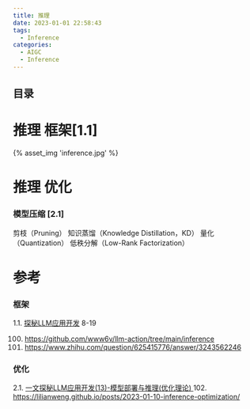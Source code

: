 ```yaml
---
title: 推理
date: 2023-01-01 22:58:43
tags:
  - Inference
categories: 
  - AIGC
  - Inference 
---
```


<p></p>
<!-- more -->

## 目录
<!-- toc -->

# 推理 框架[1.1]
{% asset_img 'inference.jpg' %}

# 推理 优化
### 模型压缩 [2.1]
剪枝（Pruning）
知识蒸馏（Knowledge Distillation，KD）
量化（Quantization）
低秩分解（Low-Rank Factorization）

# 参考
### 框架
1.1. [探秘LLM应用开发](https://mp.weixin.qq.com/mp/appmsgalbum?action=getalbum&__biz=MzA5MTIxNTY4MQ==&scene=1&album_id=2959126655292211206)   8-19

100. https://github.com/www6v/llm-action/tree/main/inference
101. https://www.zhihu.com/question/625415776/answer/3243562246

### 优化
2.1. [一文探秘LLM应用开发(13)-模型部署与推理(优化理论) ](https://mp.weixin.qq.com/s/glPPSqHjsnDjC0DZSuuPzA) 
102. https://lilianweng.github.io/posts/2023-01-10-inference-optimization/

